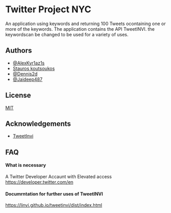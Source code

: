 
# Twitter Project NYC

An application  using keywords and returning 100 Tweets ocontaining one or more of the keywords.
The application contains the API TweetINVI.
the keywordscan be changed to be used for a variety of uses.



## Authors

- [@AlexKyr1az1s](https://github.com/AlexKyr1az1s)
- [Stauros koutsoukos](https://github.com/stauroskou)
- [@Dennis2d](https://github.com/Dennis2d)
- [@Jaideep487](https://github.com/Jaideep487)


## License

[MIT](https://choosealicense.com/licenses/mit/)


## Acknowledgements
- [TweetInvi](https://github.com/linvi/tweetinvi)



## FAQ

#### What is necessary

A Twitter Developer Accaunt with Elevated access
https://developer.twitter.com/en

#### Documrntation for further uses of TweetINVI

https://linvi.github.io/tweetinvi/dist/index.html

